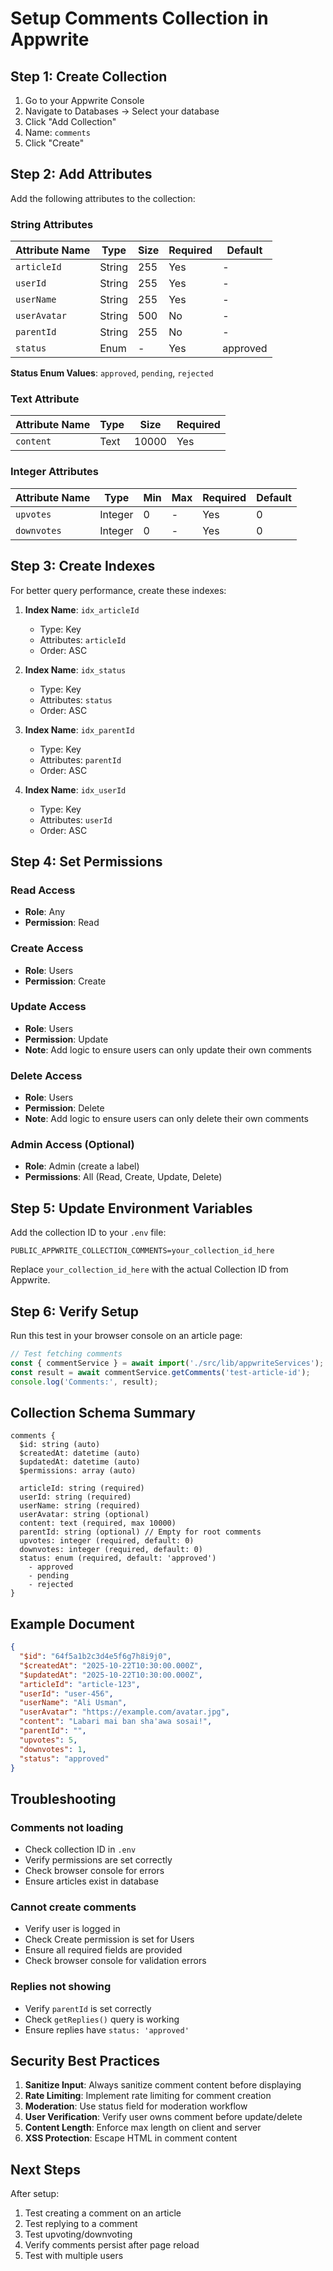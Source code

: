 # Setup Comments Collection in Appwrite

## Step 1: Create Collection

1. Go to your Appwrite Console
2. Navigate to Databases → Select your database
3. Click "Add Collection"
4. Name: `comments`
5. Click "Create"

## Step 2: Add Attributes

Add the following attributes to the collection:

### String Attributes

| Attribute Name | Type | Size | Required | Default |
|----------------|------|------|----------|---------|
| `articleId` | String | 255 | Yes | - |
| `userId` | String | 255 | Yes | - |
| `userName` | String | 255 | Yes | - |
| `userAvatar` | String | 500 | No | - |
| `parentId` | String | 255 | No | - |
| `status` | Enum | - | Yes | approved |

**Status Enum Values**: `approved`, `pending`, `rejected`

### Text Attribute

| Attribute Name | Type | Size | Required |
|----------------|------|------|----------|
| `content` | Text | 10000 | Yes |

### Integer Attributes

| Attribute Name | Type | Min | Max | Required | Default |
|----------------|------|-----|-----|----------|---------|
| `upvotes` | Integer | 0 | - | Yes | 0 |
| `downvotes` | Integer | 0 | - | Yes | 0 |

## Step 3: Create Indexes

For better query performance, create these indexes:

1. **Index Name**: `idx_articleId`
   - Type: Key
   - Attributes: `articleId`
   - Order: ASC

2. **Index Name**: `idx_status`
   - Type: Key
   - Attributes: `status`
   - Order: ASC

3. **Index Name**: `idx_parentId`
   - Type: Key
   - Attributes: `parentId`
   - Order: ASC

4. **Index Name**: `idx_userId`
   - Type: Key
   - Attributes: `userId`
   - Order: ASC

## Step 4: Set Permissions

### Read Access
- **Role**: Any
- **Permission**: Read

### Create Access
- **Role**: Users
- **Permission**: Create

### Update Access
- **Role**: Users
- **Permission**: Update
- **Note**: Add logic to ensure users can only update their own comments

### Delete Access
- **Role**: Users
- **Permission**: Delete
- **Note**: Add logic to ensure users can only delete their own comments

### Admin Access (Optional)
- **Role**: Admin (create a label)
- **Permissions**: All (Read, Create, Update, Delete)

## Step 5: Update Environment Variables

Add the collection ID to your `.env` file:

```env
PUBLIC_APPWRITE_COLLECTION_COMMENTS=your_collection_id_here
```

Replace `your_collection_id_here` with the actual Collection ID from Appwrite.

## Step 6: Verify Setup

Run this test in your browser console on an article page:

```javascript
// Test fetching comments
const { commentService } = await import('./src/lib/appwriteServices');
const result = await commentService.getComments('test-article-id');
console.log('Comments:', result);
```

## Collection Schema Summary

```
comments {
  $id: string (auto)
  $createdAt: datetime (auto)
  $updatedAt: datetime (auto)
  $permissions: array (auto)
  
  articleId: string (required)
  userId: string (required)
  userName: string (required)
  userAvatar: string (optional)
  content: text (required, max 10000)
  parentId: string (optional) // Empty for root comments
  upvotes: integer (required, default: 0)
  downvotes: integer (required, default: 0)
  status: enum (required, default: 'approved')
    - approved
    - pending
    - rejected
}
```

## Example Document

```json
{
  "$id": "64f5a1b2c3d4e5f6g7h8i9j0",
  "$createdAt": "2025-10-22T10:30:00.000Z",
  "$updatedAt": "2025-10-22T10:30:00.000Z",
  "articleId": "article-123",
  "userId": "user-456",
  "userName": "Ali Usman",
  "userAvatar": "https://example.com/avatar.jpg",
  "content": "Labari mai ban sha'awa sosai!",
  "parentId": "",
  "upvotes": 5,
  "downvotes": 1,
  "status": "approved"
}
```

## Troubleshooting

### Comments not loading
- Check collection ID in `.env`
- Verify permissions are set correctly
- Check browser console for errors
- Ensure articles exist in database

### Cannot create comments
- Verify user is logged in
- Check Create permission is set for Users
- Ensure all required fields are provided
- Check browser console for validation errors

### Replies not showing
- Verify `parentId` is set correctly
- Check `getReplies()` query is working
- Ensure replies have `status: 'approved'`

## Security Best Practices

1. **Sanitize Input**: Always sanitize comment content before displaying
2. **Rate Limiting**: Implement rate limiting for comment creation
3. **Moderation**: Use status field for moderation workflow
4. **User Verification**: Verify user owns comment before update/delete
5. **Content Length**: Enforce max length on client and server
6. **XSS Protection**: Escape HTML in comment content

## Next Steps

After setup:
1. Test creating a comment on an article
2. Test replying to a comment
3. Test upvoting/downvoting
4. Verify comments persist after page reload
5. Test with multiple users
